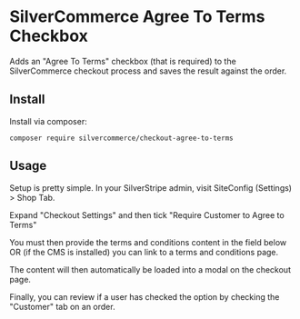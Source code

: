 # SilverCommerce Agree To Terms Checkbox

Adds an "Agree To Terms" checkbox (that is required) to the SilverCommerce checkout process and
saves the result against the order.

## Install

Install via composer:

    composer require silvercommerce/checkout-agree-to-terms

## Usage

Setup is pretty simple. In your SilverStripe admin, visit SiteConfig (Settings) > Shop Tab.

Expand "Checkout Settings" and then tick "Require Customer to Agree to Terms"

You must then provide the terms and conditions content in the field below OR (if the CMS is installed)
you can link to a terms and conditions page.

The content will then automatically be loaded into a modal on the checkout page.

Finally, you can review if a user has checked the option by checking the "Customer" tab on an order.